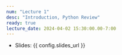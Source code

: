 ```yaml
---
num: "Lecture 1"
desc: "Introduction, Python Review"
ready: true
lecture_date: 2024-04-02 15:30:00.00-7:00
---
```


* Slides: {{ config.slides_url }}

